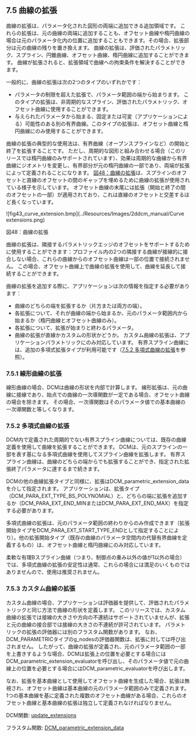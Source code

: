 ## 7.5 曲線の拡張

曲線の拡張は、パラメータ化された図形の両端に追加できる追加領域です。
これらの拡張は、元の曲線の両端に追加することも、オフセット曲線や楕円曲線の場合は元のパラメータ化内の位置に追加することもできます。その場合、拡張部分は元の曲線の残りを置き換えます。
曲線の拡張は、評価されたパラメトリック、スプライン、円錐曲線、オフセット曲線、楕円曲線に追加することができます。
曲線が拡張されると、拡張領域で曲線への拘束条件を解決することができます。

一般的に、曲線の拡張は次の2つのタイプのいずれかです：

- パラメータの制限を超えた拡張で、パラメータ範囲の端から始まります。
このタイプの拡張は、非周期的なスプライン、評価されたパラメトリック、オフセット曲線に使用することができます。
- 与えられたパラメータから始まる、固定または可変（アプリケーションによる）可能性のある別の有界曲線。このタイプの拡張は、オフセット曲線と楕円曲線にのみ使用することができます。

曲線の拡張の典型的な使用法は、有界曲線（オープンスプラインなど）の開始と終了を拡張することです。
ただし、周期的な図形と組み合わせる場合（このリリースでは楕円曲線のみサポートされています）、効果は周期的な曲線から有界曲線にジオメトリを変更し、有界部分が元の楕円曲線の一部であり、両端が拡張によって定義されることになります。
[図48：曲線の拡張](#_Ref75159190)は、スプラインのオフセットと直線のオフセットの間のギャップを埋めるために曲線の拡張が使用されている様子を示しています。
オフセット曲線の末尾には拡張（開始と終了の間のオフセットの一部）が適用されており、これは直線のオフセットと交差するほど長くなっています。

![fig43_curve_extension.bmp](../Resources/Images/2ddcm_manual/Curve extensions.png)

図48：曲線の拡張

曲線の拡張は、隣接するパラメトリックエッジのオフセットをサポートするために使用することができます：プロファイル内の2つの隣接する曲線が接線的に接合しない場合、これらの曲線からのオフセット曲線は一部の位置で接続されません。
この場合、オフセット曲線上で曲線の拡張を使用して、曲線を延長して接続することができます。

曲線の拡張を追加する際に、アプリケーションは次の情報を指定する必要があります：

- 曲線のどちらの端を拡張するか（片方または両方の端）。
- 各拡張について、それが曲線の端から始まるか、元のパラメータ範囲内から始まるか（楕円曲線とオフセット曲線のみ）。
- 各拡張について、拡張が始まりと終わるパラメータ。
- 曲線の拡張が直線かカスタムの形状かどうか。
カスタム曲線の拡張は、アプリケーションパラメトリックにのみ対応しています。
有界スプライン曲線には、追加の多項式拡張タイプが利用可能です（[7.5.2 多項式曲線の拡張](#_Ref404950394)を参照）。

### 7.5.1 線形曲線の拡張

線形曲線の場合、DCMは曲線の形状を内部で計算します。
線形拡張は、元の曲線に接線であり、始点での曲線の一次導関数が一定である場合、オフセット曲線の場合を除きます。
その場合、一次導関数はそのパラメータ値での基本曲線の一次導関数と等しくなります。

### 7.5.2 多項式曲線の拡張

DCM内で定義された周期的でない有界スプライン曲線については、既存の曲線定義を使用して曲線を拡張することができます。
DCMは、元のスプラインの一部を表す基になる多項式曲線を使用してスプライン曲線を拡張します。
有界スプライン曲線は、曲線のどちらの端からでも拡張することができ、指定された拡張終了パラメータに達するまで続きます。

DCMの他の曲線拡張タイプと同様に、拡張はDCM\_parametric\_extension\_dataを介して指定されます。
アプリケーションは、拡張タイプ（DCM\_PARA\_EXT\_TYPE\_BS\_POLYNOMIAL）と、どちらの端に拡張を追加するか（DCM\_PARA\_EXT\_END\_MINまたはDCM\_PARA\_EXT\_END\_MAX）を指定する必要があります。

多項式曲線の拡張は、元のパラメータ範囲の終わりからのみ作成できます（拡張開始タイプをDCM\_PARA\_EXT\_START\_TYPE\_ENDとして指定することにより）。他の拡張開始タイプ（既存の曲線のパラメータ空間内の代替有界曲線を定義するもの）は、オフセット曲線と楕円曲線にのみ対応しています。

柔軟な有理Bスプライン曲線（つまり、制御点の重み以外の値が1以外の場合）では、多項式曲線の拡張の安定性は通常、これらの場合には満足のいくものではありませんので、使用は推奨されません。

### 7.5.3 カスタム曲線の拡張

カスタム曲線の場合、アプリケーションは評価器を提供して、評価されたパラメトリックと同じ方法で曲線の形状を定義します。
このリリースでは、カスタム曲線の拡張では接線の大きさや方向の不連続はサポートされていませんが、拡張と元の曲線の接合部では接線の大きさの不連続が許可されています。
パラメトリックの拡張の評価器には別のフラスタム関数があります。
なお、DCM\_PARAMETRICタイプのg\_nodesの評価器関数は、拡張に対しては呼び出されません。
したがって、曲線の拡張が定義され、元のパラメータ範囲の一部を上書きするような場合、DCMは拡張上の位置を必要とする場合にはDCM\_parametric\_extension\_evaluatorを呼び出し、そのパラメータ値で元の曲線上の位置を必要とする場合にはDCM\_parametric\_evaluatorを呼び出します。

なお、拡張を基本曲線として使用してオフセット曲線を生成した場合、拡張は無視され、オフセット曲線は基本曲線の元のパラメータ範囲のみで定義されます。
1つの基本曲線を基に定義された複数のオフセット曲線がある場合、これらのオフセット曲線と基本曲線の拡張は独立して定義されなければなりません。

DCM関数: [update\_extensions](16.3._Defining_the_model_data.md)

フラスタム関数: [DCM\_parametric\_extension\_data](17.6._Frustum_functions_for_evaluated_parametrics_and_splines.md)
